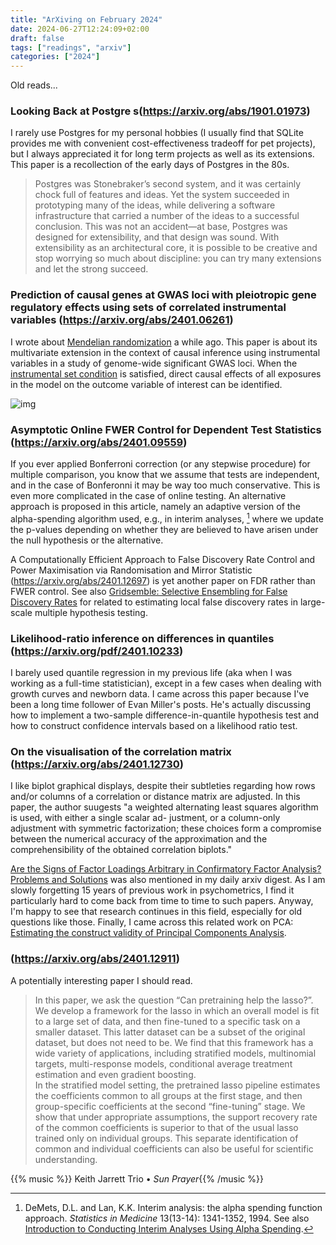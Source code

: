 ```yaml
---
title: "ArXiving on February 2024"
date: 2024-06-27T12:24:09+02:00
draft: false
tags: ["readings", "arxiv"]
categories: ["2024"]
---
```


Old reads...

### Looking Back at Postgre s(https://arxiv.org/abs/1901.01973)

I rarely use Postgres for my personal hobbies (I usually find that SQLite provides me with convenient cost-effectiveness tradeoff for pet projects), but I always appreciated it for long term projects as well as its extensions. This paper is a recollection of the early days of Postgres in the 80s.

> Postgres was Stonebraker’s second system, and it was certainly chock full of features and ideas. Yet the system succeeded in prototyping many of the ideas, while delivering a software infrastructure that carried a number of the ideas to a successful conclusion. This was not an accident—at base, Postgres was designed for extensibility, and that design was sound. With extensibility as an architectural core, it is possible to be creative and stop worrying so much about discipline: you can try many extensions and let the strong succeed.

### Prediction of causal genes at GWAS loci with pleiotropic gene regulatory effects using sets of correlated instrumental variables (https://arxiv.org/abs/2401.06261)

I wrote about [Mendelian randomization](/post/mendelian-randomization) a while ago. This paper is about its multivariate extension in the context of causal inference using instrumental variables in a study of genome-wide significant GWAS loci. When the [instrumental set condition](https://academic.oup.com/biomet/advance-article/doi/10.1093/biomet/asad066/7342182?login=false) is satisfied, direct causal effects of all exposures in the model on the outcome variable of interest can be identified.

![img](/img/gwas_mendelian_instruments.png)

### Asymptotic Online FWER Control for Dependent Test Statistics (https://arxiv.org/abs/2401.09559)

If you ever applied Bonferroni correction (or any stepwise procedure) for multiple comparison, you know that we assume that tests are independent, and in the case of Bonferonni it may be way too much conservative. This is even more complicated in the case of online testing. An alternative approach is proposed in this article, namely an adaptive version of the alpha-spending algorithm used, e.g., in interim analyses, [^1] where we update the p-values depending on whether they are believed to have arisen under the null hypothesis or the alternative.

A Computationally Efficient Approach to False Discovery Rate Control and Power Maximisation via Randomisation and Mirror Statistic (https://arxiv.org/abs/2401.12697) is yet another paper on FDR rather than FWER control. See also [Gridsemble: Selective Ensembling for False Discovery Rates](https://arxiv.org/abs/2401.12865) for related to estimating local false discovery rates in large-scale multiple hypothesis testing.

### Likelihood-ratio inference on differences in quantiles (https://arxiv.org/pdf/2401.10233)

I barely used quantile regression in my previous life (aka when I was working as a full-time statistician), except in a few cases when dealing with growth curves and newborn data. I came across this paper because I've been a long time follower of Evan Miller's posts. He's actually discussing how to implement a two-sample difference-in-quantile hypothesis test and how to construct confidence intervals based on a likelihood ratio test.

### On the visualisation of the correlation matrix (https://arxiv.org/abs/2401.12730)

I like biplot graphical displays, despite their subtleties regarding how rows and/or columns of a correlation or distance matrix are adjusted. In this paper, the author suugests "a weighted alternating least squares algorithm is used, with either a single scalar ad- justment, or a column-only adjustment with symmetric factorization; these choices form a compromise between the numerical accuracy of the approximation and the comprehensibility of the obtained correlation biplots."

[Are the Signs of Factor Loadings Arbitrary in Confirmatory Factor Analysis? Problems and Solutions](https://arxiv.org/abs/2401.12937) was also mentioned in my daily arxiv digest. As I am slowly forgetting 15 years of previous work in psychometrics, I find it particularly hard to come back from time to time to such papers. Anyway, I'm happy to see that research continues in this field, especially for old questions like those. Finally, I came across this related work on PCA: [Estimating the construct validity of Principal Components Analysis](https://arxiv.org/abs/2401.12905).

### (https://arxiv.org/abs/2401.12911)

A potentially interesting paper I should read.

> In this paper, we ask the question “Can pretraining help the lasso?”. We develop a framework for the lasso in which an overall model is fit to a large set of data, and then fine-tuned to a specific task on a smaller dataset. This latter dataset can be a subset of the original dataset, but does not need to be. We find that this framework has a wide variety of applications, including stratified models, multinomial targets, multi-response models, conditional average treatment estimation and even gradient boosting.<br>
> In the stratified model setting, the pretrained lasso pipeline estimates the coefficients common to all groups at the first stage, and then group-specific coefficients at the second “fine-tuning” stage. We show that under appropriate assumptions, the support recovery rate of the common coefficients is superior to that of the usual lasso trained only on individual groups. This separate identification of common and individual coefficients can also be useful for scientific understanding.

{{% music %}} Keith Jarrett Trio • _Sun Prayer_{{% /music %}}

[^1]: DeMets, D.L. and Lan, K.K. Interim analysis: the alpha spending function approach. _Statistics in Medicine_ 13(13-14): 1341-1352, 1994. See also [Introduction to Conducting Interim Analyses Using Alpha Spending](https://jfiksel.github.io/2021-02-03-alpha_spending_explained/).
